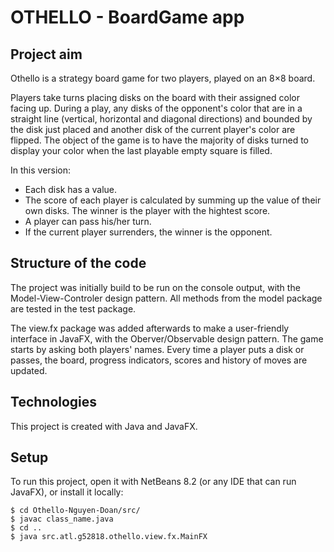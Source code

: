 # OTHELLO - BoardGame app

## Project aim

Othello is a strategy board game for two players, played on an 8×8 board.

Players take turns placing disks on the board with their assigned color facing up. 
During a play, any disks of the opponent's color that are in a straight line (vertical, horizontal and diagonal directions) and bounded by the disk just placed and another disk of the current player's color are flipped.
The object of the game is to have the majority of disks turned to display your color when the last playable empty square is filled.

In this version:
* Each disk has a value. 
* The score of each player is calculated by summing up the value of their own disks. The winner is the player with the hightest score.
* A player can pass his/her turn.
* If the current player surrenders, the winner is the opponent.

## Structure of the code

The project was initially build to be run on the console output, with the Model-View-Controler design pattern.
All methods from the model package are tested in the test package.

The view.fx package was added afterwards to make a user-friendly interface in JavaFX, with the Oberver/Observable design pattern.
The game starts by asking both players' names. Every time a player puts a disk or passes, the board, progress indicators, scores and history of moves are updated.


## Technologies

This project is created with Java and JavaFX.


## Setup

To run this project, open it with NetBeans 8.2 (or any IDE that can run JavaFX), or install it locally: 
```
$ cd Othello-Nguyen-Doan/src/
$ javac class_name.java
$ cd ..
$ java src.atl.g52818.othello.view.fx.MainFX
```